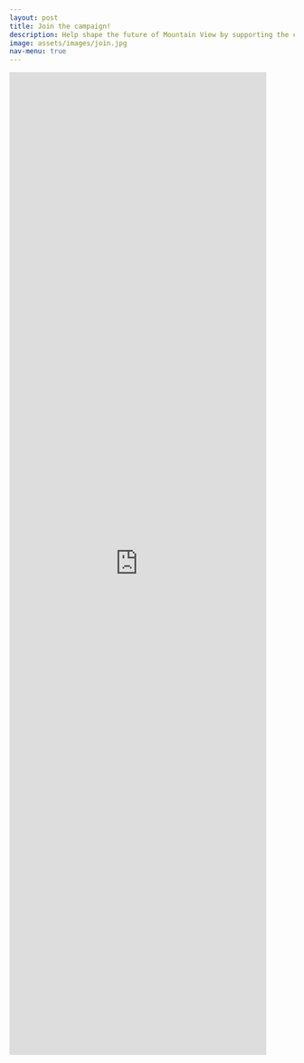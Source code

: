 ```yaml
---
layout: post
title: Join the campaign!
description: Help shape the future of Mountain View by supporting the campaign! 
image: assets/images/join.jpg
nav-menu: true
---
```


<div class="main">
    <div class="whole">
        <iframe src="https://docs.google.com/forms/d/e/1FAIpQLSdm-QMZFPxwbXPCS0s4Ln--ELLASkrzk60oYKG4UEJK33yCgA/viewform?embedded=true" width="90%" max-width="900px" height="1738" frameborder="0" marginheight="0" marginwidth="0">Loading…</iframe>
    </div>
</div>

